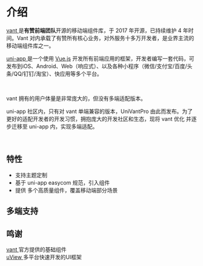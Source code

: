 # 介绍

[vant ](https://github.com/youzan/vant)  是**有赞前端团队**开源的移动端组件库，于 2017 年开源，已持续维护 4 年时间。Vant 对内承载了有赞所有核心业务，对外服务十多万开发者，是业界主流的移动端组件库之一。  


[uni-app ](https://uniapp.dcloud.io/) 是一个使用 [Vue.js](https://vuejs.org/) 开发所有前端应用的框架，开发者编写一套代码，可发布到iOS、Android、Web（响应式）、以及各种小程序（微信/支付宝/百度/头条/QQ/钉钉/淘宝）、快应用等多个平台。

​

vant 拥有的用户体量是非常庞大的，但没有多端适配版本。

uni-app 社区内，只有对 vant 单端兼容的版本，UniVantPro 由此而发布。为了更好的适配开发者的开发习惯，拥抱庞大的开发社区和生态，现将 vant 优化 并逐步迁移至 uni-app 内，实现多端适配。

​

## 特性  

[comment]: <> (- 支持国际化)

[comment]: <> (- 完善的示例)
- 支持主题定制
- 基于 uni-app  easycom 规范，引入组件
- 提供 多个高质量组件，覆盖移动端部分场景

## 多端支持  

<ClientOnly>
<introduce-content></introduce-content>
</ClientOnly>

[comment]: <> ([点此访问 H5 链接]&#40;https://www.vantpro.com&#41;)

[comment]: <> (#### 小程序：)

[comment]: <> (![小程序.jpg]&#40;http://img.cdn.aliyun.dcloud.net.cn/guide/uniapp/gh_33446d7f7a26_430.jpg&#41;)

[comment]: <> (## 开源协议)

[comment]: <> (UniVantPro 本项目基于 [MIT]&#40;https://zh.wikipedia.org/wiki/MIT%E8%A8%B1%E5%8F%AF%E8%AD%89&#41; 协议，请自由地享受和参与开源  )


## 鸣谢
 [vant ](https://github.com/youzan/vant)官方提供的基础组件  
 [uView ](https://www.uviewui.com/)多平台快速开发的UI框架
​

​

<ClientOnly>
  <my-demo></my-demo>
</ClientOnly>

